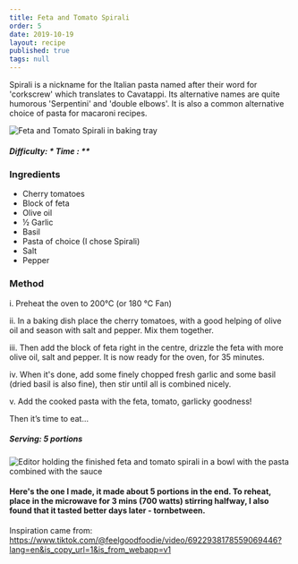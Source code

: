 ```yaml
---
title: Feta and Tomato Spirali
order: 5
date: 2019-10-19
layout: recipe
published: true
tags: null
---
```

Spirali is a nickname for the Italian pasta named after their word for 'corkscrew' which translates to Cavatappi. Its alternative names are quite humorous 'Serpentini' and 'double elbows'.  It is also a common alternative choice of pasta for macaroni recipes.

![Feta and Tomato Spirali in baking tray](../uploads/feta1.jpg "Feta and Tomato Spirali")

##### Difficulty: \* Time : \**

### Ingredients

* Cherry tomatoes
* Block of feta
* Olive oil
* ½ Garlic
* Basil
* Pasta of choice (I chose Spirali)
* Salt
* Pepper

### Method

i. Preheat the oven to 200℃ (or 180 ℃ Fan)

ii. In a baking dish place the cherry tomatoes, with a good helping of olive oil and season with salt and pepper. Mix them together.

iii. Then add the block of feta right in the centre, drizzle the feta with more olive oil, salt and pepper. It is now ready for the oven, for 35 minutes.

iv. When it's done, add some finely chopped fresh garlic and some basil (dried basil is also fine), then stir until all is combined nicely.

v. Add the cooked pasta with the feta, tomato, garlicky goodness!

Then it’s time to eat...

##### Serving: 5 portions



![Editor holding the finished feta and tomato spirali in a bowl with the pasta combined with the sauce](../uploads/feta2.jpg "Feta and Tomato Spirali dish")

#### Here's the one I made, it made about 5 portions in the end. To reheat, place in the microwave for 3 mins (700 watts) stirring halfway, I also found that it tasted better days later - tornbetween.

Inspiration came from: <https://www.tiktok.com/@feelgoodfoodie/video/6922938178559069446?lang=en&is_copy_url=1&is_from_webapp=v1>